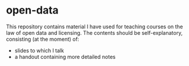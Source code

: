 open-data
=========

This repository contains material I have used for teaching courses on the law of open data and licensing. The contents should be self-explanatory, consisting (at the moment) of:

* slides to which I talk
* a handout containing more detailed notes
